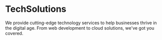 # TechSolutions
We provide cutting-edge technology services to help businesses thrive in the digital age. From web development to cloud solutions, we've got you covered.

